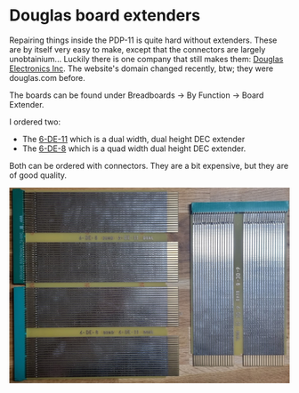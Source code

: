 # Douglas board extenders

Repairing things inside the PDP-11 is quite hard without extenders. These are by itself very easy to make, except that the connectors are largely unobtainium... Luckily there is one company that still makes them: [Douglas Electronics Inc](https://www.douglaspcb.com). The website's domain changed recently, btw; they were douglas.com before.

The boards can be found under Breadboards -> By Function -> Board Extender.

I ordered two:
* The [6-DE-11](https://www.douglaspcb.com/index.php/6-de-11.html) which is a dual width, dual height DEC extender
* The [6-DE-8](https://www.douglaspcb.com/index.php/6-de-8.html) which is a quad width dual height DEC extender.

Both can be ordered with connectors. They are a bit expensive, but they are of good quality.

![Image](extenders.png)
